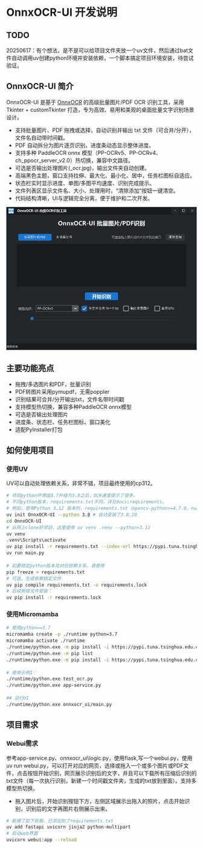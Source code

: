 # OnnxOCR-UI 开发说明


## TODO

20250617：有个想法，是不是可以给项目文件夹放一个uv文件，然后通过bat文件自动调用uv创建python环境并安装依赖，一个脚本搞定项目环境安装，待尝试验证。

## OnnxOCR-UI 简介

OnnxOCR-UI 是基于 [OnnxOCR](https://github.com/jingsongliujing/OnnxOCR) 的高级批量图片/PDF OCR 识别工具，采用 Tkinter + customTkinter 打造，专为高效、易用和美观的桌面批量文字识别场景设计。

- 支持批量图片、PDF 拖拽或选择，自动识别并输出 txt 文件（可合并/分开），文件名自动带时间戳。
- PDF 自动拆分为图片逐页识别，进度条动态显示整体进度。
- 支持多种 PaddleOCR onnx 模型（PP-OCRv5、PP-OCRv4、ch_ppocr_server_v2.0）热切换，兼容中文路径。
- 可选是否输出处理图片(_ocr.jpg)，输出文件夹自动创建。
- 高端黑色主题，窗口支持拉伸、最大化、最小化、居中，任务栏图标自适应。
- 状态栏实时显示进度、单图/多图平均速度、识别完成提示。
- 文件列表区显示文件名、大小、处理用时，“清除添加”按钮一键清空。
- 代码结构清晰，UI与逻辑完全分离，便于维护和二次开发。

![OnnxOCR-UI](../docs/images/UI-20250614211544.jpg)

## 主要功能亮点
- 拖拽/多选图片和PDF，批量识别
- PDF转图片采用pymupdf，无需poppler
- 识别结果可合并/分开输出txt，文件名带时间戳
- 支持模型热切换，兼容多种PaddleOCR onnx模型
- 可选是否输出处理图片
- 进度条、状态栏、任务栏图标、窗口美化
- 适配PyInstaller打包

## 如何使用项目

### 使用UV
UV可以自动处理依赖关系，非常不错，项目最终使用的cp312。

```bash
# 项目python环境由3.7升级为3.8之后，OCR速度提示了很多。
# 不同python版本，requirements.txt不同，详见docs\requirements。
# 例如，使用Python 3.12 版本时，requirements.txt（opencv-python>=4.7.0、numpy<2.0.0、onnxruntime-gpu取消版本要求）。
uv init OnnxOCR-UI --python 3.8 # 自动安装了3.8.20
cd OnnxOCR-UI
# 从网上clone好项目，这里使用 uv venv .venv --python=3.12
uv venv
.venv\Scripts\activate
uv pip install -r requirements.txt --index-url https://pypi.tuna.tsinghua.edu.cn/simple
uv run main.py

# 如要锁定python版本及对应依赖关系，请使用
pip freeze > requirements.txt
# 可选，生成依赖锁定文件
uv pip compile requirements.txt -o requirements.lock
# 后续用锁文件安装：
uv pip install -r requirements.lock
```


### 使用Micromamba
```bash
# 使用python==3.7
micromamba create -p ./runtime python=3.7
micromamba activate ./runtime
./runtime/python.exe -m pip install -i https://pypi.tuna.tsinghua.edu.cn/simple -r requirements.txt 
./runtime/python.exe -m pip list
./runtime/python.exe -m pip install -i https://pypi.tuna.tsinghua.edu.cn/simple -r onnxocr_ui/requirements.txt 

# 使用示例1：
./runtime/python.exe test_ocr.py  
./runtime/python.exe app-service.py

## 运行UI
./runtime/python.exe onnxocr_ui/main.py
```

## 项目需求
### Webui需求
参考app-service.py、onnxocr_ui\logic.py，使用flask,写一个webui.py，使用uv run webui.py，可以打开对应的网页，选择或拖入一个或多个图片或PDF文件，点击按钮开始识别，网页展示识别后的文字，并且可以下载所有压缩后识别的txt文件（每一次执行识别，新建一个时间戳文件夹，生成的txt放到里面）。支持多模型热切换。
- 拖入图片后，开始识别按钮下方，左侧区域展示出拖入的照片，点击开始识别，识别后的文字再图片右侧展示出来。

```bash
# 新增了如下依赖，已添加到了requirements.txt
uv add fastapi uvicorn jinja2 python-multipart
# 启动web界面
uvicorn webui:app --reload
```